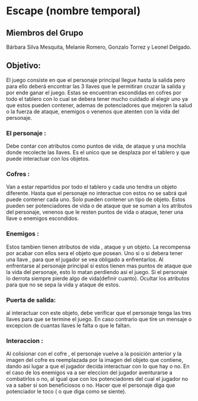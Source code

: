 # Escape (nombre temporal)

## Miembros del Grupo
Bárbara Silva Mesquita, Melanie Romero, Gonzalo Torrez y Leonel Delgado.

## Objetivo:
El juego consiste en que el personaje principal llegue hasta la salida pero para ello deberá encontrar las 3 llaves que le permitiran cruzar la salida y por ende ganar el juego. Estas se encuentran escondidas en cofres por todo el tablero con lo cual se debera tener mucho cuidado al elegir uno ya que estos pueden contener, ademas de potenciadores que mejoren la salud o la fuerza de ataque, enemigos o venenos que atenten con la vida del personaje. 

### El personaje : 
Debe contar con atributos como puntos de vida, de ataque y una mochila donde recolecte las llaves. Es el unico que se desplaza por el tablero y que puede interactuar con los objetos.

### Cofres :
Van a estar repartidos por todo el tablero y cada uno tendra un objeto diferente. Hasta que el personaje no interactue con estos no se sabrá qué puede contener cada uno. Solo pueden contener un tipo de objeto.  Estos pueden ser potenciadores de vida o de ataque que se suman a los atributos del personaje, venenos que le resten puntos de vida o ataque, tener una llave o enemigos escondidos.

### Enemigos : 
Estos tambien tienen atributos de vida , ataque y un objeto. La recompensa por acabar con ellos sera el objeto que posean. Uno si o si debera tener una llave , para que el jugador se vea obligado a enfrentarlos. Al enfrentarse al personaje principal si estos tienen mas puntos de ataque que la vida del personaje, esto lo matan perdiendo asi el juego. Si el personaje lo derrota siempre pierde algo de vida(definir cuanto). Ocultar los atributos para que no se sepa la vida y ataque de estos.

### Puerta de salida:
al interactuar con este objeto, debe verificar que el personaje tenga las tres llaves para que se termine el juego. En caso contrario que tire un mensaje o excepcion de cuantas llaves le falta o que le faltan.

### Interaccion : 
Al colisionar con el cofre , el personaje vuelve a la posición anterior y la imagen del cofre es reemplazada por la imagen del objeto que contiene, dando asi lugar a que el jugador decida interactuar con lo que hay o no. 
En el caso de los enemigos va a ser eleccion del jugador aventurarse a combatirlos o no, al igual que con los potenciadores del cual el jugador no va a saber si son beneficiosos o no.
Hacer que el personaje diga que potenciador le toco ( o que diga como se siente).
